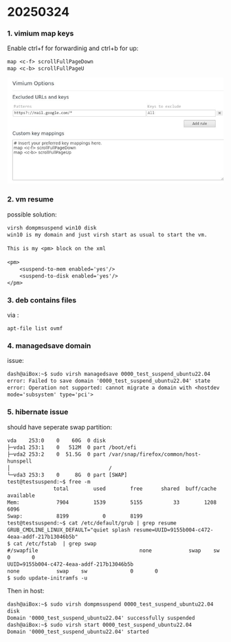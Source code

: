 # 20250324
### 1. vimium map keys
Enable ctrl+f for forwardinig and ctrl+b for up:     

```
map <c-f> scrollFullPageDown
map <c-b> scrollFullPageU
```
![./images/2025_03_24_09_50_47_747x366.jpg](./images/2025_03_24_09_50_47_747x366.jpg)

### 2. vm resume
possible solution:    

```
virsh dompmsuspend win10 disk
win10 is my domain and just virsh start as usual to start the vm.

This is my <pm> block on the xml

<pm>
    <suspend-to-mem enabled='yes'/>
    <suspend-to-disk enabled='yes'/>
</pm>
```
### 3. deb contains files
via :     

```
apt-file list ovmf
```

### 4. managedsave domain
issue:    

```
dash@aiBox:~$ sudo virsh managedsave 0000_test_suspend_ubuntu22.04
error: Failed to save domain '0000_test_suspend_ubuntu22.04' state
error: Operation not supported: cannot migrate a domain with <hostdev mode='subsystem' type='pci'>

```
### 5. hibernate issue
should have seperate swap partition:    

```
vda    253:0    0    60G  0 disk 
├─vda1 253:1    0   512M  0 part /boot/efi
├─vda2 253:2    0  51.5G  0 part /var/snap/firefox/common/host-hunspell
│                                /
└─vda3 253:3    0     8G  0 part [SWAP]
test@testsuspend:~$ free -m
               total        used        free      shared  buff/cache   available
Mem:            7904        1539        5155          33        1208        6096
Swap:           8199           0        8199
test@testsuspend:~$ cat /etc/default/grub | grep resume
GRUB_CMDLINE_LINUX_DEFAULT="quiet splash resume=UUID=9155b004-c472-4eaa-addf-217b13046b5b"
$ cat /etc/fstab  | grep swap
#/swapfile                                 none            swap    sw              0       0
UUID=9155b004-c472-4eaa-addf-217b13046b5b                                 none            swap    sw              0       0
$ sudo update-initramfs -u
```
Then in host:     

```
dash@aiBox:~$ sudo virsh dompmsuspend 0000_test_suspend_ubuntu22.04 disk
Domain '0000_test_suspend_ubuntu22.04' successfully suspended
dash@aiBox:~$ sudo virsh start 0000_test_suspend_ubuntu22.04
Domain '0000_test_suspend_ubuntu22.04' started

```
